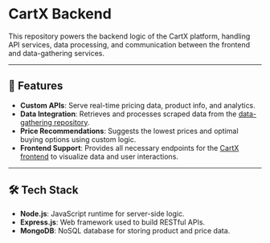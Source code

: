 # CartX Backend

This repository powers the backend logic of the CartX platform, handling API services, data processing, and communication between the frontend and data-gathering services.

---

## 🚀 Features

- **Custom APIs**: Serve real-time pricing data, product info, and analytics.
- **Data Integration**: Retrieves and processes scraped data from the [data-gathering repository](https://github.com/CartX-RCOS/data-gathering).
- **Price Recommendations**: Suggests the lowest prices and optimal buying options using custom logic.
- **Frontend Support**: Provides all necessary endpoints for the [CartX frontend](https://github.com/CartX-RCOS/frontend) to visualize data and user interactions.

---

## 🛠️ Tech Stack

- **Node.js**: JavaScript runtime for server-side logic.
- **Express.js**: Web framework used to build RESTful APIs.
- **MongoDB**: NoSQL database for storing product and price data.
